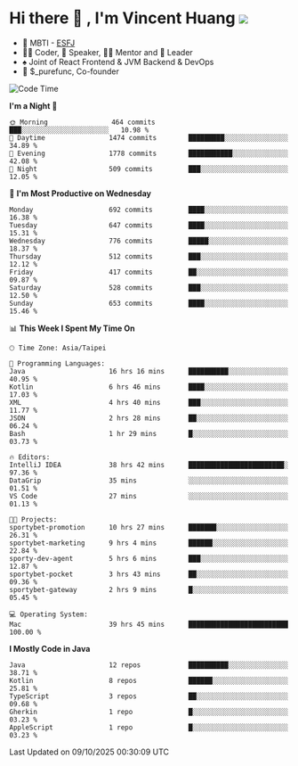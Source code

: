 # Hi there 👋 , I'm Vincent Huang ![](https://komarev.com/ghpvc/?username=Jian-Min-Huang)
- 👀 MBTI - [ESFJ](https://www.16personalities.com/esfj-personality)
- 👨‍💻 Coder, 🎤 Speaker, 👨‍🏫 Mentor and 🚀 Leader
- ♠️ Joint of React Frontend & JVM Backend & DevOps
- 💼 $_purefunc, Co-founder

<!--START_SECTION:waka-->
![Code Time](http://img.shields.io/badge/Code%20Time-6%2C045%20hrs%2050%20mins-blue)

**I'm a Night 🦉** 

```text
🌞 Morning                464 commits         ███░░░░░░░░░░░░░░░░░░░░░░   10.98 % 
🌆 Daytime                1474 commits        █████████░░░░░░░░░░░░░░░░   34.89 % 
🌃 Evening                1778 commits        ███████████░░░░░░░░░░░░░░   42.08 % 
🌙 Night                  509 commits         ███░░░░░░░░░░░░░░░░░░░░░░   12.05 % 
```
📅 **I'm Most Productive on Wednesday** 

```text
Monday                   692 commits         ████░░░░░░░░░░░░░░░░░░░░░   16.38 % 
Tuesday                  647 commits         ████░░░░░░░░░░░░░░░░░░░░░   15.31 % 
Wednesday                776 commits         █████░░░░░░░░░░░░░░░░░░░░   18.37 % 
Thursday                 512 commits         ███░░░░░░░░░░░░░░░░░░░░░░   12.12 % 
Friday                   417 commits         ██░░░░░░░░░░░░░░░░░░░░░░░   09.87 % 
Saturday                 528 commits         ███░░░░░░░░░░░░░░░░░░░░░░   12.50 % 
Sunday                   653 commits         ████░░░░░░░░░░░░░░░░░░░░░   15.46 % 
```


📊 **This Week I Spent My Time On** 

```text
🕑︎ Time Zone: Asia/Taipei

💬 Programming Languages: 
Java                     16 hrs 16 mins      ██████████░░░░░░░░░░░░░░░   40.95 % 
Kotlin                   6 hrs 46 mins       ████░░░░░░░░░░░░░░░░░░░░░   17.03 % 
XML                      4 hrs 40 mins       ███░░░░░░░░░░░░░░░░░░░░░░   11.77 % 
JSON                     2 hrs 28 mins       ██░░░░░░░░░░░░░░░░░░░░░░░   06.24 % 
Bash                     1 hr 29 mins        █░░░░░░░░░░░░░░░░░░░░░░░░   03.73 % 

🔥 Editors: 
IntelliJ IDEA            38 hrs 42 mins      ████████████████████████░   97.36 % 
DataGrip                 35 mins             ░░░░░░░░░░░░░░░░░░░░░░░░░   01.51 % 
VS Code                  27 mins             ░░░░░░░░░░░░░░░░░░░░░░░░░   01.13 % 

🐱‍💻 Projects: 
sportybet-promotion      10 hrs 27 mins      ███████░░░░░░░░░░░░░░░░░░   26.31 % 
sportybet-marketing      9 hrs 4 mins        ██████░░░░░░░░░░░░░░░░░░░   22.84 % 
sporty-dev-agent         5 hrs 6 mins        ███░░░░░░░░░░░░░░░░░░░░░░   12.87 % 
sportybet-pocket         3 hrs 43 mins       ██░░░░░░░░░░░░░░░░░░░░░░░   09.36 % 
sportybet-gateway        2 hrs 9 mins        █░░░░░░░░░░░░░░░░░░░░░░░░   05.45 % 

💻 Operating System: 
Mac                      39 hrs 45 mins      █████████████████████████   100.00 % 
```

**I Mostly Code in Java** 

```text
Java                     12 repos            ██████████░░░░░░░░░░░░░░░   38.71 % 
Kotlin                   8 repos             ██████░░░░░░░░░░░░░░░░░░░   25.81 % 
TypeScript               3 repos             ██░░░░░░░░░░░░░░░░░░░░░░░   09.68 % 
Gherkin                  1 repo              █░░░░░░░░░░░░░░░░░░░░░░░░   03.23 % 
AppleScript              1 repo              █░░░░░░░░░░░░░░░░░░░░░░░░   03.23 % 
```




 Last Updated on 09/10/2025 00:30:09 UTC
<!--END_SECTION:waka-->
